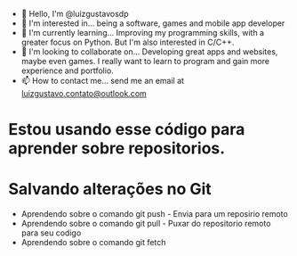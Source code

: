 - 👋 Hello, I'm @luizgustavosdp
- 👀 I'm interested in... being a software, games and mobile app developer
- 🌱 I'm currently learning... Improving my programming skills, with a greater focus on Python. But I'm also interested in C/C++.
- 💞️ I'm looking to collaborate on... Developing great apps and websites, maybe even games. I really want to learn to program and gain more experience and portfolio.
- 📫 How to contact me... send me an email at luizgustavo.contato@outlook.com

# Estou usando esse código para aprender sobre repositorios.
# Salvando alterações no Git
* Aprendendo sobre o comando git push - Envia para um reposirio remoto
* Aprendendo sobre o comando git pull - Puxar do repositorio remoto para seu codigo
* Aprendendo sobre o comando git fetch

